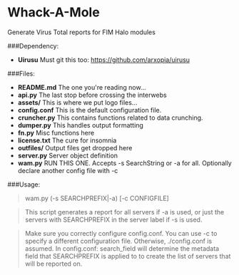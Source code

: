 Whack-A-Mole
=====================

Generate Virus Total reports for FIM Halo modules

###Dependency:
+ **Uirusu**    Must git this too:  https://github.com/arxopia/uirusu

###Files:
* **README.md**   The one you're reading now...
* **api.py**   The last stop before crossing the interwebs
* **assets/**   This is where we put logo files...
* **config.conf**   This is the default configuration file.
* **cruncher.py**   This contains functions related to data crunching.
* **dumper.py**   This handles output formatting
* **fn.py**   Misc functions here
* **license.txt**   The cure for insomnia
* **outfiles/**   Output files get dropped here
* **server.py**   Server object definition
* **wam.py**   RUN THIS ONE.  Accepts -s SearchString or -a for all.  Optionally declare another config file with -c

###Usage:

>wam.py (-s SEARCHPREFIX|-a) [-c CONFIGFILE]

>This script generates a report for all servers if -a is used, or just the servers with SEARCHPREFIX in the server label if -s is used.

>Make sure you correctly configure config.conf.  You can use -c to specify a different configuration file.  Otherwise, ./config.conf is assumed.  In config.conf: search_field will determine the metadata field that SEARCHPREFIX is applied to
to create the list of servers that will be reported on.

